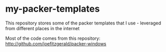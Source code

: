 # my-packer-templates

This repository stores some of the packer templates that I use - leveraged from different places in the internet

Most of the code comes from this repository:
http://github.com/joefitzgerald/packer-windows

